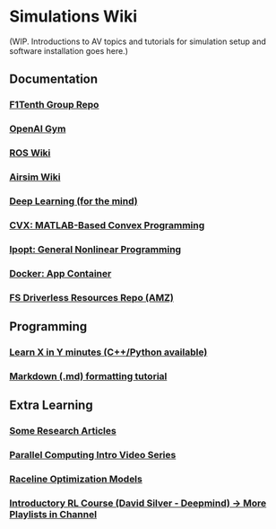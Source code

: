 # Simulations Wiki

(WIP. Introductions to AV topics and tutorials for simulation setup and software installation goes here.)

## Documentation
### [F1Tenth Group Repo](https://github.com/f1tenth)
### [OpenAI Gym](https://gym.openai.com/)
### [ROS Wiki](http://wiki.ros.org)
### [Airsim Wiki](https://github.com/Microsoft/AirSim)
### [Deep Learning (for the mind)](../Learning/Self-Deep-Learning)
### [CVX: MATLAB-Based Convex Programming](http://cvxr.com/cvx/)
### [Ipopt: General Nonlinear Programming](https://github.com/coin-or/Ipopt)
### [Docker: App Container](https://docs.docker.com/)
### [FS Driverless Resources Repo (AMZ)](https://github.com/AMZ-Driverless/fsd-resources)

## Programming
### [Learn X in Y minutes (C++/Python available)](https://learnxinyminutes.com/)
### [Markdown (.md) formatting tutorial](https://docs.github.com/en/github/writing-on-github/basic-writing-and-formatting-syntax)

## Extra Learning
### [Some Research Articles](https://scholar.google.com/scholar?hl=en&as_sdt=0%2C5&q=autonomous+racing&btnG=)
### [Parallel Computing Intro Video Series](https://www.youtube.com/watch?v=F620ommtjqk&list=PLAwxTw4SYaPnFKojVQrmyOGFCqHTxfdv2&index=1)
### [Raceline Optimization Models](http://planning.cs.uiuc.edu/node820.html)
### [Introductory RL Course (David Silver - Deepmind) -> More Playlists in Channel](https://www.youtube.com/playlist?list=PLqYmG7hTraZBiG_XpjnPrSNw-1XQaM_gB)

